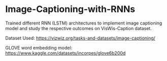 # Image-Captioning-with-RNNs
Trained different RNN (LSTM) architectures to implement image captioning model and study the respective outcomes on VisWis-Caption dataset.

Dataset Used: https://vizwiz.org/tasks-and-datasets/image-captioning/

GLOVE word embedding model: https://www.kaggle.com/datasets/incorpes/glove6b200d
